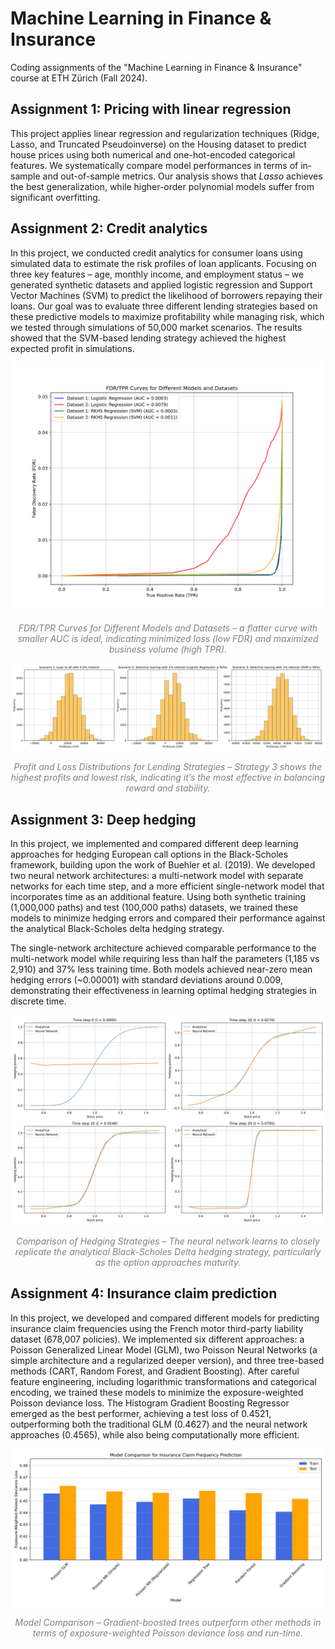 # Machine Learning in Finance & Insurance

Coding assignments of the "Machine Learning in Finance & Insurance" course at ETH Zürich (Fall 2024).

## Assignment 1: Pricing with linear regression

This project applies linear regression and regularization techniques (Ridge, Lasso, and Truncated Pseudoinverse) on the Housing dataset to predict house prices using both numerical and one-hot-encoded categorical features. We systematically compare model performances in terms of in-sample and out-of-sample metrics. Our analysis shows that _Lasso_ achieves the best generalization, while higher-order polynomial models suffer from significant overfitting.

## Assignment 2: Credit analytics

In this project, we conducted credit analytics for consumer loans using simulated data to estimate the risk profiles of loan applicants. Focusing on three key features – age, monthly income, and employment status – we generated synthetic datasets and applied logistic regression and Support Vector Machines (SVM) to predict the likelihood of borrowers repaying their loans. Our goal was to evaluate three different lending strategies based on these predictive models to maximize profitability while managing risk, which we tested through simulations of 50,000 market scenarios. The results showed that the SVM-based lending strategy achieved the highest expected profit in simulations.

<p align="center">
    <img src="02_Credit-Analytics/plots/FDR_TPR_curves.png" width="500">
</p>
<p align="center" style="color: gray; font-style: italic;">
    <em>FDR/TPR Curves for Different Models and Datasets – a flatter curve with smaller AUC is ideal, indicating minimized loss (low FDR) and maximized business volume (high TPR).</em>
</p>

![Profit Loss Scenario](02_Credit-Analytics/plots/profit_loss_scenarios.png)

<p align="center" style="color: gray; font-style: italic;">
    <em>Profit and Loss Distributions for Lending Strategies – Strategy 3 shows the highest profits and lowest risk, indicating it’s the most effective in balancing reward and stability.</em>
</p>

## Assignment 3: Deep hedging

In this project, we implemented and compared different deep learning approaches for hedging European call options in the Black-Scholes framework, building upon the work of Buehler et al. (2019). We developed two neural network architectures: a multi-network model with separate networks for each time step, and a more efficient single-network model that incorporates time as an additional feature. Using both synthetic training (1,000,000 paths) and test (100,000 paths) datasets, we trained these models to minimize hedging errors and compared their performance against the analytical Black-Scholes delta hedging strategy.

The single-network architecture achieved comparable performance to the multi-network model while requiring less than half the parameters (1,185 vs 2,910) and 37% less training time. Both models achieved near-zero mean hedging errors (~0.00001) with standard deviations around 0.009, demonstrating their effectiveness in learning optimal hedging strategies in discrete time.

![](03_Deep-Hedging/plots/comparison_strategies_deep_vs_analytical.png)

<p align="center" style="color: gray; font-style: italic;">
    <em>Comparison of Hedging Strategies – The neural network learns to closely replicate the analytical Black-Scholes Delta hedging strategy, particularly as the option approaches maturity.</em>
</p>

## Assignment 4: Insurance claim prediction

In this project, we developed and compared different models for predicting insurance claim frequencies using the French motor third-party liability dataset (678,007 policies). We implemented six different approaches: a Poisson Generalized Linear Model (GLM), two Poisson Neural Networks (a simple architecture and a regularized deeper version), and three tree-based methods (CART, Random Forest, and Gradient Boosting). After careful feature engineering, including logarithmic transformations and categorical encoding, we trained these models to minimize the exposure-weighted Poisson deviance loss. The Histogram Gradient Boosting Regressor emerged as the best performer, achieving a test loss of 0.4521, outperforming both the traditional GLM (0.4627) and the neural network approaches (0.4565), while also being computationally more efficient.

![](04_Insurance-Claim-Prediction/plots/model_comparison.png)

<p align="center" style="color: gray; font-style: italic;"> 
    <em>Model Comparison – Gradient-boosted trees outperform other methods in terms of exposure-weighted Poisson deviance loss and run-time.</em> 
</p>
